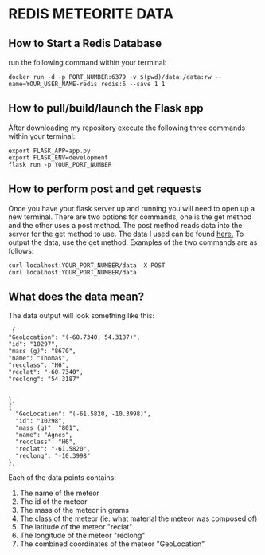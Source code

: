 # REDIS METEORITE DATA
## How to Start a Redis Database
run the following command within your terminal:

    docker run -d -p PORT_NUMBER:6379 -v $(pwd)/data:/data:rw --name=YOUR_USER_NAME-redis redis:6 --save 1 1

## How to pull/build/launch the Flask app
After downloading my repository execute the following three commands within your terminal:

    export FLASK_APP=app.py
    export FLASK_ENV=development
    flask run -p YOUR_PORT_NUMBER

## How to perform post and get requests
Once you have your flask server up and running you will need to open up a new terminal.
There are two options for commands, one is the get method and the other uses a post method. The post method reads data into the server for the get method to use. The data I used can be found [here.](https://raw.githubusercontent.com/wjallen/coe332-sample-data/main/ML_Data_Sample.json)
To output the data, use the get method. Examples of the two commands are as follows:

    curl localhost:YOUR_PORT_NUMBER/data -X POST
    curl localhost:YOUR_PORT_NUMBER/data
## What does the data mean?
The data output will look something like this:

     {
    "GeoLocation": "(-60.7340, 54.3187)",
    "id": "10297",
    "mass (g)": "8670",
    "name": "Thomas",
    "recclass": "H6",
    "reclat": "-60.7340",
    "reclong": "54.3187"
  

    },
    {
      "GeoLocation": "(-61.5820, -10.3998)",
      "id": "10298",
      "mass (g)": "801",
      "name": "Agnes",
      "recclass": "H6",
      "reclat": "-61.5820",
      "reclong": "-10.3998"
    },
Each of the data points contains:
1. The name of the meteor
2. The id of the meteor
3. The mass of the meteor in grams
4. The class of the meteor (ie: what material the meteor was composed of)
5. The latitude of the meteor "reclat"
6. The longitude of the meteor "reclong"
7. The combined coordinates of the meteor "GeoLocation"

